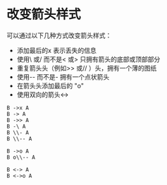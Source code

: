 # 改变箭头样式
可以通过以下几种方式改变箭头样式：
* 添加最后的x 表示丢失的信息
* 使用\ 或/ 而不是< 或> 只拥有箭头的底部或顶部部分
* 重复箭头头（例如>> 或// ）头，拥有一个薄的图纸
* 使用-- 而不是- 拥有一个点状箭头
* 在箭头头添加最后的 "o"
* 使用双向的箭头<->

``` puml
B ->x A
B -> A
B ->> A
B -\ A
B \\- A
B \\-- A

B ->o A
B o\\-- A

B <-> A
B <->o A
```